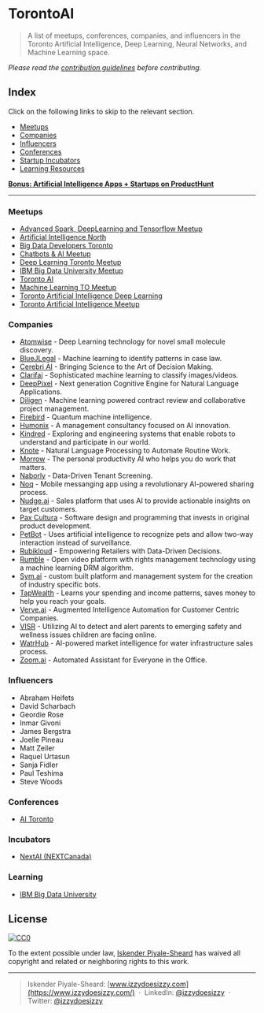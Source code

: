# TorontoAI
> A list of meetups, conferences, companies, and influencers in the Toronto Artificial Intelligence, Deep Learning, Neural Networks, and Machine Learning space.

_Please read the [contribution guidelines](/contributing.md) before contributing._

## Index
Click on the following links to skip to the relevant section.
- [Meetups](#meetups)
- [Companies](#companies)
- [Influencers](#influencers)
- [Conferences](#conferences)
- [Startup Incubators](#incubators)
- [Learning Resources](#learning)  

**[Bonus: Artificial Intelligence Apps + Startups on ProductHunt](https://www.producthunt.com/topics/artificial-intelligence)**

<hr>

### Meetups
- [Advanced Spark, DeepLearning and Tensorflow Meetup](https://www.meetup.com/Advanced-Spark-DeepLearni-ng-and-TensorFlow-Meetup/)
- [Artificial Intelligence North](https://www.meetup.com/AINorth/)
- [Big Data Developers Toronto](https://www.meetup.com/Big-Data-Developers-in-Toronto/)
- [Chatbots & AI Meetup](https://www.meetup.com/Chatbots-and-AI-Meetup/)
- [Deep Learning Toronto Meetup](https://www.meetup.com/Deep-Learning-Toronto-Meetup/)
- [IBM Big Data University Meetup](https://www.meetup.com/BDU-Toronto/)
- [Toronto AI](https://www.meetup.com/Toronto-AI/)
- [Machine Learning TO Meetup](https://www.meetup.com/Machine-Learning-TO-Meetup/events/238345165/)
- [Toronto Artificial Intelligence Deep Learning](https://www.meetup.com/Toronto-Artificial-Intelligence-Deep-Learning/)
- [Toronto Artificial Intelligence Meetup](https://www.meetup.com/Toronto-Artificial-Intelligence-Meetup/)

### Companies
- [Atomwise](http://www.atomwise.com/) - Deep Learning technology for novel small molecule discovery.
- [BlueJLegal](http://www.bluejlegal.com/) - Machine learning to identify patterns in case law.
- [Cerebri AI](https://cerebri.com/) - Bringing Science to the Art of Decision Making.
- [Clarifai](https://clarifai.com/) - Sophisticated machine learning to classify images/videos.
- [DeepPixel](http://www.deeppixel.ai/) - Next generation Cognitive Engine for Natural Language Applications.
- [Diligen](https://www.diligensoftware.com/) - Machine learning powered contract review and collaborative project management.
- [Firebird](https://angel.co/project-firebird) - Quantum machine intelligence.
- [Humonix](http://humonix.com/) - A management consultancy focused on AI innovation.
- [Kindred](https://www.kindred.ai/) - Exploring and engineering systems that enable robots to understand and participate in our world.
- [Knote](https://knote.me/) - Natural Language Processing to Automate Routine Work.
- [Morrow](http://www.morrow.co/) - The personal productivity AI who helps you do work that matters.
- [Naborly](https://naborly.co/) - Data-Driven Tenant Screening.
- [Noq](http://www.thenoq.com/) - Mobile messanging app using a revolutionary AI-powered sharing process.
- [Nudge.ai](http://www.nudge.ai/) - Sales platform that uses AI to provide actionable insights on target customers.
- [Pax Cultura](https://paxculturastudios.com/) - Software design and programming that invests in original product development.
- [PetBot](http://petbot.com/) - Uses artificial intelligence to recognize pets and allow two-way interaction instead of surveillance.
- [Rubikloud](http://rubikloud.com/) - Empowering Retailers with Data-Driven Decisions.
- [Rumble](http://rumble.com) - Open video platform with rights management technology using a machine learning DRM algorithm.
- [Sym.ai](http://sym.ai) - custom built platform and management system for the creation of industry specific bots.
- [TapWealth](http://tapwealth.co/) - Learns your spending and income patterns, saves money to help you reach your goals.
- [Verve.ai](http://verve.ai) - Augmented Intelligence Automation for Customer Centric Companies.
- [VISR](http://visr.co) - Utilizing AI to detect and alert parents to emerging safety and wellness issues children are facing online.
- [WatrHub](http://www.watrhub.com/) - AI-powered market intelligence for water infrastructure sales process.
- [Zoom.ai](http://zoom.ai) - Automated Assistant for Everyone in the Office.

### Influencers
- Abraham Heifets
- David Scharbach
- Geordie Rose
- Inmar Givoni
- James Bergstra
- Joelle Pineau
- Matt Zeiler
- Raquel Urtasun
- Sanja Fidler
- Paul Teshima
- Steve Woods

### Conferences	
- [AI Toronto](http://www.aitoronto.org/)	

### Incubators
- [NextAI (NEXTCanada)](http://www.nextai.com/)

### Learning
- [IBM Big Data University](https://bigdatauniversity.com/)

## License

[![CC0](http://mirrors.creativecommons.org/presskit/buttons/88x31/svg/cc-zero.svg)](https://creativecommons.org/publicdomain/zero/1.0/)

To the extent possible under law, [Iskender Piyale-Sheard](http://izzydoesizzy.com) has waived all copyright and related or neighboring rights to this work.

----
> Iskender Piyale-Sheard: [www.izzydoesizzy.com](https://www.izzydoesizzy.com/) &nbsp;&middot;&nbsp;
> LinkedIn: [@izzydoesizzy](https://www.linkedin.com/in/izzydoesizzy) &nbsp;&middot;&nbsp;
> Twitter: [@izzydoesizzy](https://twitter.com/izzydoesizzy)
